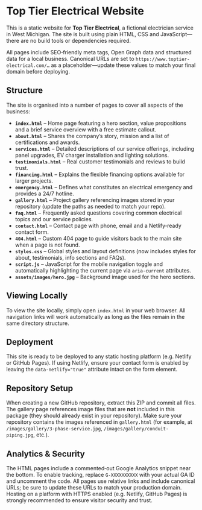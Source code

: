 # Top Tier Electrical Website

This is a static website for **Top Tier Electrical**, a fictional electrician service in West Michigan.  The site is built using plain HTML, CSS and JavaScript—there are no build tools or dependencies required.

All pages include SEO‑friendly meta tags, Open Graph data and structured data for a local business.  Canonical URLs are set to `https://www.toptier-electrical.com/…` as a placeholder—update these values to match your final domain before deploying.

## Structure

The site is organised into a number of pages to cover all aspects of the business:

- **`index.html`** – Home page featuring a hero section, value propositions and a brief service overview with a free estimate callout.
- **`about.html`** – Shares the company’s story, mission and a list of certifications and awards.
- **`services.html`** – Detailed descriptions of our service offerings, including panel upgrades, EV charger installation and lighting solutions.
- **`testimonials.html`** – Real customer testimonials and reviews to build trust.
- **`financing.html`** – Explains the flexible financing options available for larger projects.
- **`emergency.html`** – Defines what constitutes an electrical emergency and provides a 24/7 hotline.
- **`gallery.html`** – Project gallery referencing images stored in your repository (update the paths as needed to match your repo).
- **`faq.html`** – Frequently asked questions covering common electrical topics and our service policies.
- **`contact.html`** – Contact page with phone, email and a Netlify‑ready contact form.
- **`404.html`** – Custom 404 page to guide visitors back to the main site when a page is not found.
- **`styles.css`** – Global styles and layout definitions (now includes styles for about, testimonials, info sections and FAQs).
- **`script.js`** – JavaScript for the mobile navigation toggle and automatically highlighting the current page via `aria-current` attributes.
- **`assets/images/hero.jpg`** – Background image used for the hero sections.

## Viewing Locally

To view the site locally, simply open `index.html` in your web browser.  All navigation links will work automatically as long as the files remain in the same directory structure.

## Deployment

This site is ready to be deployed to any static hosting platform (e.g. Netlify or GitHub Pages).  If using Netlify, ensure your contact form is enabled by leaving the `data-netlify="true"` attribute intact on the form element.

## Repository Setup

When creating a new GitHub repository, extract this ZIP and commit all files.  The gallery page references image files that are **not** included in this package (they should already exist in your repository).  Make sure your repository contains the images referenced in `gallery.html` (for example, at `/images/gallery/3-phase-service.jpg`, `/images/gallery/conduit-piping.jpg`, etc.).

## Analytics & Security

The HTML pages include a commented‑out Google Analytics snippet near the bottom. To enable tracking, replace `G-XXXXXXXXXX` with your actual GA ID and uncomment the code.  All pages use relative links and include canonical URLs; be sure to update these URLs to match your production domain.  Hosting on a platform with HTTPS enabled (e.g. Netlify, GitHub Pages) is strongly recommended to ensure visitor security and trust.